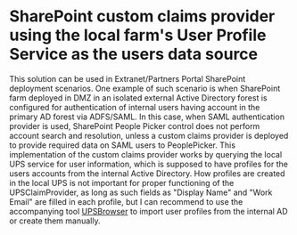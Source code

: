 ﻿# SharePoint custom claims provider using the local farm's User Profile Service as the users data source
This solution can be used in Extranet/Partners Portal SharePoint deployment scenarios. One example of such scenario is when SharePoint farm deployed in DMZ in an isolated external Active Directory forest is configured for authentication of internal users having account in the primary AD forest via ADFS/SAML. In this case, when SAML authentication provider is used, SharePoint People Picker control does not perform account search and resolution, unless a custom claims provider is deployed to provide required data on SAML users to PeoplePicker. This implementation of the custom claims provider works by querying the local UPS service for user information, which is supposed to have profiles for the users accounts from the internal Active Directory. How profiles are created in the local UPS is not important for proper functioning of the UPSClaimProvider, as long as such fields as "Display Name" and "Work Email" are filled in each profile, but I can recommend to use the accompanying tool [UPSBrowser](https://github.com/imatviyenko/UPSBrowser) to import user profiles from the internal AD or create them manually.
